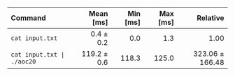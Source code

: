 | Command | Mean [ms] | Min [ms] | Max [ms] | Relative |
|:---|---:|---:|---:|---:|
| `cat input.txt` | 0.4 ± 0.2 | 0.0 | 1.3 | 1.00 |
| `cat input.txt \| ./aoc20` | 119.2 ± 0.6 | 118.3 | 125.0 | 323.06 ± 166.48 |
